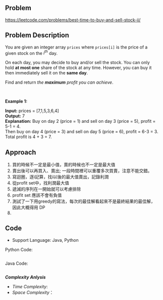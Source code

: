 ## Problem

https://leetcode.com/problems/best-time-to-buy-and-sell-stock-ii/

## Problem Description

You are given an integer array `prices` where `prices[i]` is the price of a given stock on the $i^{th}$ day.

On each day, you may decide to buy and/or sell the stock. You can only hold **at most one** share of the stock at any time. However, you can buy it then immediately sell it on the **same day**.

Find and return *the **maximum** profit you can achieve*.

</br>

**Example 1:**  

**Input:** prices = [7,1,5,3,6,4]  </br>
**Output:** 7  </br>
**Explanation:** Buy on day 2 (price = 1) and sell on day 3 (price = 5), profit = 5-1 = 4. </br>
Then buy on day 4 (price = 3) and sell on day 5 (price = 6), profit = 6-3 = 3. </br>
Total profit is 4 + 3 = 7.



## Approach
1. 買的時候不一定是最小值，賣的時候也不一定是最大值
2. 賣出後可以再買入、賣出; 一段時間裡可以重覆多次買賣，注意不能交錯。
3. 寫迴圈，逐i記算，找i以後的最大值賣出，記錄利潤
4. 從profit set中，找利潤最大值
5. 遞減的序列在一開始就可以考慮排除
6. profit set 應該不會有負值
7. 測試了一下用greedy的寫法，每次的最佳解看起來不是最終結果的最佳解，因此大概得用 DP
8. 


## Code

- Support Language: Java, Python

Python Code:

```py

```

Java Code:

```

```

**_Complexity Anlysis_**

- _Time Complexity_: 
- _Space Complexity_：
